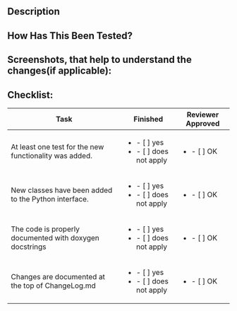 <!--- Provide a general summary of your changes in the Title above -->

## Description
<!--- Describe your changes in detail -->
<!--- Why is this change required? What problem does it solve? -->
<!--- If it fixes an open issue, please link to the issue here. -->

## How Has This Been Tested?
<!--- Please describe in detail how you tested your changes. -->

## Screenshots, that help to understand the changes(if applicable):


## Checklist:

<!--- Our Continuous Integration Workflow will automatically check if all unit tests run without failure -->
<!--- Our Continuous Integration Workflow will automatically check if the code coverage decreases -->
<!--- The following tasks must be performed manually by the contributor and checked by the reviewer -->

<!--- Go over all the following points, and put an `x` in all the boxes in the "Finished" column that apply. -->
<!--- If you're unsure about any of these, don't hesitate to ask. We're here to help! -->

| Task                                                    | Finished                                                  | Reviewer Approved          |
|---------------------------------------------------------|-----------------------------------------------------------|----------------------------|
| At least one test for the new functionality was added.  | <ul><li>- [ ] yes </li><li>- [ ] does not apply</li></ul> | <ul><li>- [ ] OK</li></ul> |
| New classes have been added to the Python interface.    | <ul><li>- [ ] yes </li><li>- [ ] does not apply</li></ul> | <ul><li>- [ ] OK</li></ul> |
| The code is properly documented with doxygen docstrings | <ul><li>- [ ] yes </li><li>- [ ] does not apply</li></ul> | <ul><li>- [ ] OK</li></ul> |
| Changes are documented at the top of ChangeLog.md       | <ul><li>- [ ] yes </li><li>- [ ] does not apply</li></ul> | <ul><li>- [ ] OK</li></ul> |
